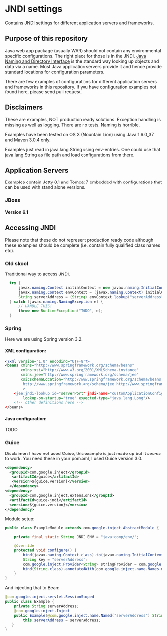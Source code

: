 # JNDI settings

Contains JNDI settings for different application servers and frameworks.

## Purpose of this repository

Java web app package (usually WAR) should not contain any
environmental specific configurations. The right place for those is in
the JNDI. [Java Naming and Directory
Interface](http://en.wikipedia.org/wiki/Java_Naming_and_Directory_Interface)
is the standard way looking up objects and data via a name. Most Java
application servers provide it and hence provide standard locations
for configuration parameters.

There are few examples of configurations for different application
servers and frameworks in this repository. If you have configuration
examples not found here, please send pull request.

## Disclaimers

These are examples, NOT production ready solutions. Exception handling
is missing as well as logging. There are no tests. Naming is horrible.

Examples have been tested on OS X (Mountain Lion) using Java 1.6.0_37 and Maven 3.0.4 only.

Examples just read in java.lang.String using env-entries. One could
use that java.lang.String as file path and load configurations from
there.

## Application Servers

Examples contain Jetty 8.1 and Tomcat 7 embedded with configurations
that can be used with stand alone versions.

### JBoss
#### Version 6.1

## Accessing JNDI

Please note that these do not represent production ready code although
these examples should be complete (i.e. contain fully qualified class
names etc).

### Old skool

Traditional way to access JNDI. 

```java
  try {
      javax.naming.Context initialContext = new javax.naming.InitialContext();
      javax.naming.Context envContext = (javax.naming.Context) initialContext.lookup("java:comp/env");
      String serverAddress = (String) envContext.lookup("serverAddress");
  } catch (javax.naming.NamingException e) {
      // HANDLE THIS!
      throw new RuntimeException("TODO", e);
  }
```

### Spring 

Here we are using Spring version 3.2.

#### XML configuration:
```xml
<?xml version="1.0" encoding="UTF-8"?>
<beans xmlns="http://www.springframework.org/schema/beans"
       xmlns:xsi="http://www.w3.org/2001/XMLSchema-instance"
       xmlns:jee="http://www.springframework.org/schema/jee"
       xsi:schemaLocation="http://www.springframework.org/schema/beans http://www.springframework.org/schema/beans/spring-beans-3.2.xsd
        http://www.springframework.org/schema/jee http://www.springframework.org/schema/jee/spring-jee-3.2.xsd
        >
    <jee:jndi-lookup id="serverPort" jndi-name="customApplicationConfig/serverPort" 
        lookup-on-startup="true" expected-type="java.lang.Long"/>
    <!-- other definitions here -->
</beans>
```

#### Java configuration:

TODO

### Guice

Disclaimer: I have not used Guice, this example is just made up but it _seems_ to work. You need these in your pom.xml, I used Guice version 3.0.

```xml
<dependency>
  <groupId>com.google.inject</groupId>
   <artifactId>guice</artifactId>
   <version>${guice.version}</version>
  </dependency>
<dependency>
  <groupId>com.google.inject.extensions</groupId>
  <artifactId>guice-jndi</artifactId>
  <version>${guice.version}</version>
</dependency>
```

Module setup:
```java
public class ExampleModule extends com.google.inject.AbstractModule {

    private final static String JNDI_ENV = "java:comp/env/";

    @Override
    protected void configure() {
        bind(javax.naming.Context.class).to(javax.naming.InitialContext.class);
        String key = "serverAddress";
        com.google.inject.Provider<String> stringProvider = com.google.inject.jndi.JndiIntegration.fromJndi(String.class, JNDI_ENV + key);
        bind(String.class).annotatedWith(com.google.inject.name.Names.named(key)).toProvider(stringProvider);
    }
}
```

And injecting that to Bean:

```java
@com.google.inject.servlet.SessionScoped
public class Example {
    private String serverAddress;
    @com.google.inject.Inject
    public Example(@com.google.inject.name.Named("serverAddress") String serverAddress) {
        this.serverAddress = serverAddress;
   }
}
```
